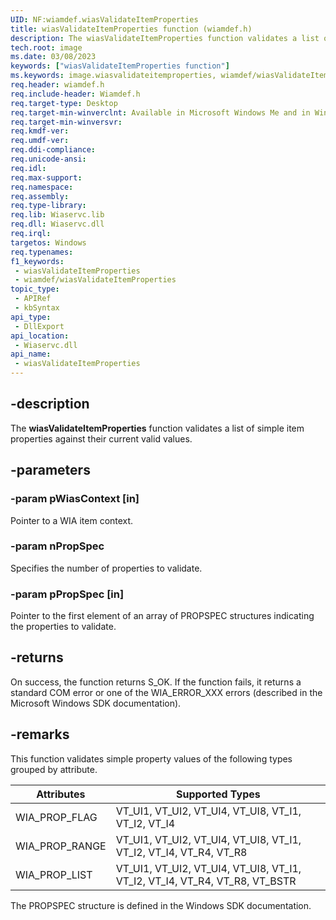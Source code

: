 ```yaml
---
UID: NF:wiamdef.wiasValidateItemProperties
title: wiasValidateItemProperties function (wiamdef.h)
description: The wiasValidateItemProperties function validates a list of simple item properties against their current valid values.
tech.root: image
ms.date: 03/08/2023
keywords: ["wiasValidateItemProperties function"]
ms.keywords: image.wiasvalidateitemproperties, wiamdef/wiasValidateItemProperties, wiasFncs_98dc1f86-1cba-43c0-9f2a-3598701439bc.xml, wiasValidateItemProperties, wiasValidateItemProperties function [Imaging Devices]
req.header: wiamdef.h
req.include-header: Wiamdef.h
req.target-type: Desktop
req.target-min-winverclnt: Available in Microsoft Windows Me and in Windows XP and later versions of the Windows operating systems.
req.target-min-winversvr: 
req.kmdf-ver: 
req.umdf-ver: 
req.ddi-compliance: 
req.unicode-ansi: 
req.idl: 
req.max-support: 
req.namespace: 
req.assembly: 
req.type-library: 
req.lib: Wiaservc.lib
req.dll: Wiaservc.dll
req.irql: 
targetos: Windows
req.typenames: 
f1_keywords:
 - wiasValidateItemProperties
 - wiamdef/wiasValidateItemProperties
topic_type:
 - APIRef
 - kbSyntax
api_type:
 - DllExport
api_location:
 - Wiaservc.dll
api_name:
 - wiasValidateItemProperties
---
```


## -description

The **wiasValidateItemProperties** function validates a list of simple item properties against their current valid values.

## -parameters

### -param pWiasContext [in]

Pointer to a WIA item context.

### -param nPropSpec

Specifies the number of properties to validate.

### -param pPropSpec [in]

Pointer to the first element of an array of PROPSPEC structures indicating the properties to validate.

## -returns

On success, the function returns S_OK. If the function fails, it returns a standard COM error or one of the WIA_ERROR_XXX errors (described in the Microsoft Windows SDK documentation).

## -remarks

This function validates simple property values of the following types grouped by attribute.

| Attributes | Supported Types |
|---|---|
| WIA_PROP_FLAG | VT_UI1, VT_UI2, VT_UI4, VT_UI8, VT_I1, VT_I2, VT_I4 |
| WIA_PROP_RANGE | VT_UI1, VT_UI2, VT_UI4, VT_UI8, VT_I1, VT_I2, VT_I4, VT_R4, VT_R8 |
| WIA_PROP_LIST | VT_UI1, VT_UI2, VT_UI4, VT_UI8, VT_I1, VT_I2, VT_I4, VT_R4, VT_R8, VT_BSTR |

The PROPSPEC structure is defined in the Windows SDK documentation.
